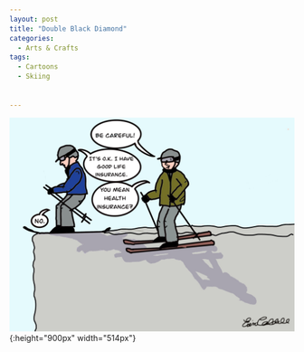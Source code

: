 ```yaml
---
layout: post
title: "Double Black Diamond"
categories:
  - Arts & Crafts
tags:
  - Cartoons
  - Skiing
 

---
```



![image](/assets/images/BlackDiamond.jpg){:height="900px" width="514px"}
